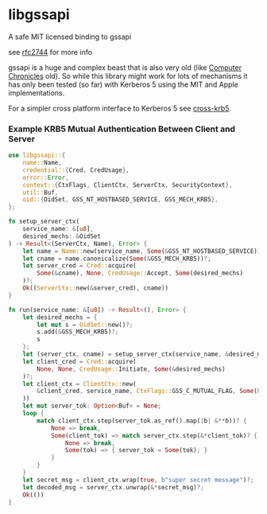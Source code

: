# libgssapi

A safe MIT licensed binding to gssapi

see [rfc2744](https://tools.ietf.org/html/rfc2744.html) for more info

gssapi is a huge and complex beast that is also very old (like [Computer Chronicles](https://youtu.be/wpXnqBfgvPM?list=PLR6RS8PTcoXT4g8SgQEww7QMe8Vtv5LKe) old). So while this library might work for lots of mechanisms it has only been tested (so far) with Kerberos 5 using the MIT and Apple implementations.

For a simpler cross platform interface to Kerberos 5 see [cross-krb5](https://crates.io/crates/cross-krb5).

### Example KRB5 Mutual Authentication Between Client and Server
```rust
use libgssapi::{
    name::Name,
    credential::{Cred, CredUsage},
    error::Error,
    context::{CtxFlags, ClientCtx, ServerCtx, SecurityContext},
    util::Buf,
    oid::{OidSet, GSS_NT_HOSTBASED_SERVICE, GSS_MECH_KRB5},
};

fn setup_server_ctx(
    service_name: &[u8],
    desired_mechs: &OidSet
) -> Result<(ServerCtx, Name), Error> {
    let name = Name::new(service_name, Some(&GSS_NT_HOSTBASED_SERVICE))?;
    let cname = name.canonicalize(Some(&GSS_MECH_KRB5))?;
    let server_cred = Cred::acquire(
        Some(&cname), None, CredUsage::Accept, Some(desired_mechs)
    )?;
    Ok((ServerCtx::new(&server_cred), cname))
}

fn run(service_name: &[u8]) -> Result<(), Error> {
    let desired_mechs = {
        let mut s = OidSet::new()?;
        s.add(&GSS_MECH_KRB5)?;
        s
    };
    let (server_ctx, cname) = setup_server_ctx(service_name, &desired_mechs)?;
    let client_cred = Cred::acquire(
        None, None, CredUsage::Initiate, Some(&desired_mechs)
    )?;
    let client_ctx = ClientCtx::new(
        &client_cred, service_name, CtxFlags::GSS_C_MUTUAL_FLAG, Some(&GSS_MECH_KRB5)
    ))
    let mut server_tok: Option<Buf> = None;
    loop {
        match client_ctx.step(server_tok.as_ref().map(|b| &**b))? {
            None => break,
            Some(client_tok) => match server_ctx.step(&*client_tok)? {
                None => break,
                Some(tok) => { server_tok = Some(tok); }
            }
        }
    }
    let secret_msg = client_ctx.wrap(true, b"super secret message")?;
    let decoded_msg = server_ctx.unwrap(&*secret_msg)?;
    Ok(())
}
```

